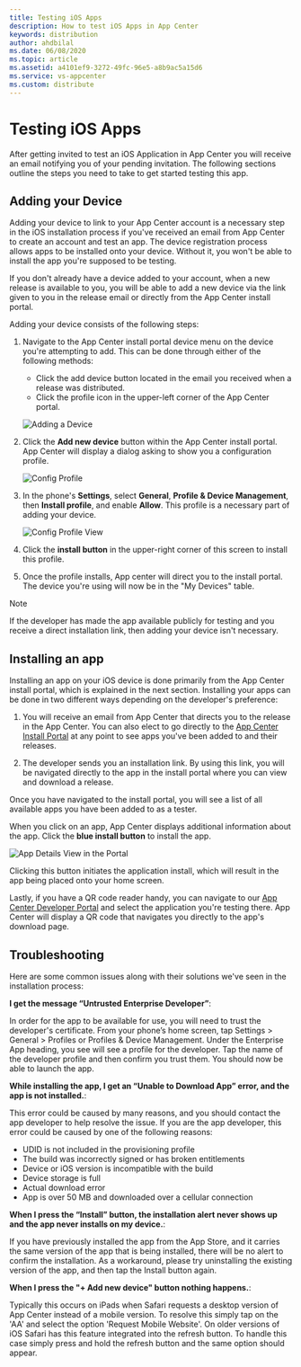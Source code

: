 ```yaml
---
title: Testing iOS Apps
description: How to test iOS Apps in App Center
keywords: distribution
author: ahdbilal
ms.date: 06/08/2020
ms.topic: article
ms.assetid: a4101ef9-3272-49fc-96e5-a8b9ac5a15d6
ms.service: vs-appcenter
ms.custom: distribute
---
```


# Testing iOS Apps

After getting invited to test an iOS Application in App Center you will receive an email notifying you of your pending invitation. The following sections outline the steps you need to take to get started testing this app.

## Adding your Device

Adding your device to link to your App Center account is a necessary step in the iOS installation process if you've received an email from App Center to create an account and test an app. The device registration process allows apps to be installed onto your device. Without it, you won't be able to install the app you're supposed to be testing.

If you don't already have a device added to your account, when a new release is available to you, you will be able to add a new device via the link given to you in the release email or directly from the App Center install portal.

Adding your device consists of the following steps:

1. Navigate to the App Center install portal device menu on the device you're attempting to add. This can be done through either of the following methods:

    * Click the add device button located in the email you received when a release was distributed.
    * Click the profile icon in the upper-left corner of the App Center portal.

    ![Adding a Device](images/I-add-device.png)

2. Click the **Add new device** button within the App Center install portal. App Center will display a dialog asking to show you a configuration profile.

    ![Config Profile](images/i-profile.png)

3. In the phone's **Settings**, select **General**, **Profile & Device Management**, then **Install profile**, and enable **Allow**. This profile is a necessary part of adding your device.

    ![Config Profile View](images/i-configview.png)

4. Click the **install button** in the upper-right corner of this screen to install this profile.
5. Once the profile installs, App center will direct you to the install portal. The device you're using will now be in the "My Devices" table.

> [!NOTE]
> If the developer has made the app available publicly for testing and you receive a direct installation link, then adding your device isn't necessary.

## Installing an app

Installing an app on your iOS device is done primarily from the App Center install portal, which is explained in the next section. Installing your apps can be done in two different ways depending on the developer's preference:

1. You will receive an email from App Center that directs you to the release in the App Center. You can also elect to go directly to the [App Center Install Portal](https://install.appcenter.ms) at any point to see apps you've been added to and their releases.

2. The developer sends you an installation link. By using this link, you will be navigated directly to the app in the install portal where you can view and download a release.

Once you have navigated to the install portal, you will see a list of all available apps you have been added to as a tester.

When you click on an app, App Center displays additional information about the app. Click the **blue install button** to install the app.

![App Details View in the Portal](images/i-app-detail.png)

Clicking this button initiates the application install, which will result in the app being placed onto your home screen.

Lastly, if you have a QR code reader handy, you can navigate to our [App Center Developer Portal](https://appcenter.ms/apps)  and select the application you're testing there. App Center will display a QR code that navigates you directly to the app's download page.

## Troubleshooting

Here are some common issues along with their solutions we've seen in the installation process:

**I get the message “Untrusted Enterprise Developer”**:

In order for the app to be available for use, you will need to trust the developer's certificate. From your phone’s home screen, tap Settings > General > Profiles or Profiles & Device Management. Under the Enterprise App heading, you see will see a profile for the developer. Tap the name of the developer profile and then confirm you trust them. You should now be able to launch the app.

**While installing the app, I get an “Unable to Download App” error, and the app is not installed.**:

This error could be caused by many reasons, and you should contact the app developer to help resolve the issue. If you are the app developer, this error could be caused by one of the following reasons:

* UDID is not included in the provisioning profile
* The build was incorrectly signed or has broken entitlements
* Device or iOS version is incompatible with the build
* Device storage is full
* Actual download error
* App is over 50 MB and downloaded over a cellular connection

**When I press the “Install” button, the installation alert never shows up and the app never installs on my device.**:

If you have previously installed the app from the App Store, and it carries the same version of the app that is being installed, there will be no alert to confirm the installation. As a workaround, please try uninstalling the existing version of the app, and then tap the Install button again.

**When I press the "+ Add new device" button nothing happens.**:

Typically this occurs on iPads when Safari requests a desktop version of App Center instead of a mobile version. To resolve this simply tap on the 'AA' and select the option 'Request Mobile Website'. On older versions of iOS Safari has this feature integrated into the refresh button. To handle this case simply press and hold the refresh button and the same option should appear.
